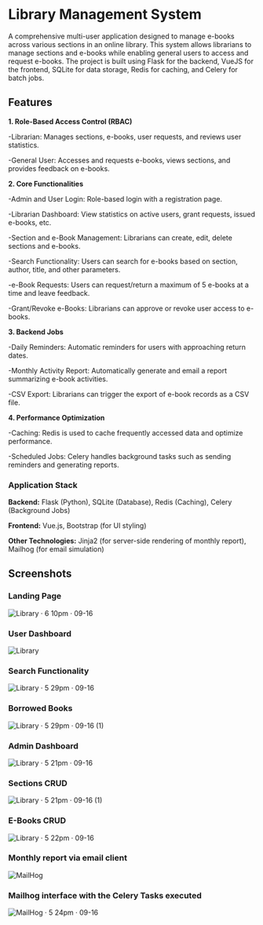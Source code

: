 # Library Management System 
A comprehensive multi-user application designed to manage e-books across various sections in an online library. This system allows librarians to manage sections and e-books while enabling general users to access and request e-books. The project is built using Flask for the backend, VueJS for the frontend, SQLite for data storage, Redis for caching, and Celery for batch jobs.

## Features
**1. Role-Based Access Control (RBAC)**

-Librarian: Manages sections, e-books, user requests, and reviews user statistics.

-General User: Accesses and requests e-books, views sections, and provides feedback on e-books.

**2. Core Functionalities**

-Admin and User Login: Role-based login with a registration page.

-Librarian Dashboard: View statistics on active users, grant requests, issued e-books, etc.

-Section and e-Book Management: Librarians can create, edit, delete sections and e-books.

-Search Functionality: Users can search for e-books based on section, author, title, and other parameters.

-e-Book Requests: Users can request/return a maximum of 5 e-books at a time and leave feedback.

-Grant/Revoke e-Books: Librarians can approve or revoke user access to e-books.

**3. Backend Jobs**

-Daily Reminders: Automatic reminders for users with approaching return dates.

-Monthly Activity Report: Automatically generate and email a report summarizing e-book activities.

-CSV Export: Librarians can trigger the export of e-book records as a CSV file.

**4. Performance Optimization**

-Caching: Redis is used to cache frequently accessed data and optimize performance.

-Scheduled Jobs: Celery handles background tasks such as sending reminders and generating reports.

### Application Stack

**Backend:** Flask (Python), SQLite (Database), Redis (Caching), Celery (Background Jobs)

**Frontend:** Vue.js, Bootstrap (for UI styling)

**Other Technologies:** Jinja2 (for server-side rendering of monthly report), Mailhog (for email simulation)

## Screenshots
### Landing Page 
![Library · 6 10pm · 09-16](https://github.com/user-attachments/assets/9ee18ea0-133e-4a2d-a611-6e71b3a672c5)
### User Dashboard
![Library](https://github.com/user-attachments/assets/3a947ed0-edce-4625-bc48-670c5dae5cc0)
### Search Functionality
![Library · 5 29pm · 09-16](https://github.com/user-attachments/assets/e55d4082-3a10-444a-baa1-6c88ae63d738)
### Borrowed Books
![Library · 5 29pm · 09-16 (1)](https://github.com/user-attachments/assets/304e19e7-0ad4-4bd6-bf70-3c75d255a65a)
### Admin Dashboard
![Library · 5 21pm · 09-16](https://github.com/user-attachments/assets/bf04decb-9ba0-45ab-ac84-de5c4326926a)
### Sections CRUD
![Library · 5 21pm · 09-16 (1)](https://github.com/user-attachments/assets/fef55bca-4a1f-4975-b5c4-c1fc9a2c7457)
### E-Books CRUD
![Library · 5 22pm · 09-16](https://github.com/user-attachments/assets/ec235b62-813c-4127-9687-6deaac83e8cd)
### Monthly report via email client
![MailHog](https://github.com/user-attachments/assets/698ee1d6-0aa9-4066-a4f8-e53bce6af183)
### Mailhog interface with the Celery Tasks executed
![MailHog · 5 24pm · 09-16](https://github.com/user-attachments/assets/ff3583fc-09d8-457b-bae2-0bf21d2d41c5)



